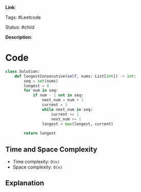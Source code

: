 **Link**:

Tags: #Leetcode 

Status: #child

**Description**:


# Code

```python
class Solution:
    def longestConsecutive(self, nums: List[int]) -> int:
        seq = set(nums)
        longest = 0
        for num in seq:
            if num - 1 not in seq:
                next_num = num + 1
                current = 1
                while next_num in seq:
                    current += 1
                    next_num += 1
                longest = max(longest, current)
        
        return longest
```
## Time and Space Complexity

- Time complexity: `O(n)`
- Space complexity: `O(n)`
## Explanation
